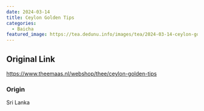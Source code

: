 ```yaml
---
date: 2024-03-14
title: Ceylon Golden Tips
categories:
  - Baicha
featured_image: https://tea.dedunu.info/images/tea/2024-03-14-ceylon-golden-tips-1.jpg
---
```


## Original Link

<https://www.theemaas.nl/webshop/thee/ceylon-golden-tips>

### Origin

Sri Lanka
